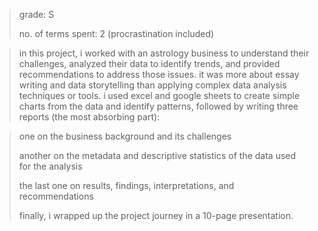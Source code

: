 >grade: S
> 
>no. of terms spent: 2 (procrastination included)

>in this project, i worked with an astrology business to understand their challenges, analyzed their data to identify trends, and provided recommendations to address those issues. it was more about essay writing and data storytelling than applying complex data analysis techniques or tools. i used excel and google sheets to create simple charts from the data and identify patterns, followed by writing three reports (the most absorbing part):

>one on the business background and its challenges
>
>another on the metadata and descriptive statistics of the data used for the analysis
>
>the last one on results, findings, interpretations, and recommendations
>
>finally, i wrapped up the project journey in a 10-page presentation.


